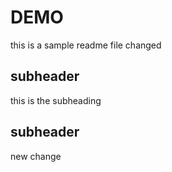 # DEMO

this is a sample readme file
changed 

## subheader

this is the subheading

## subheader 

new change
